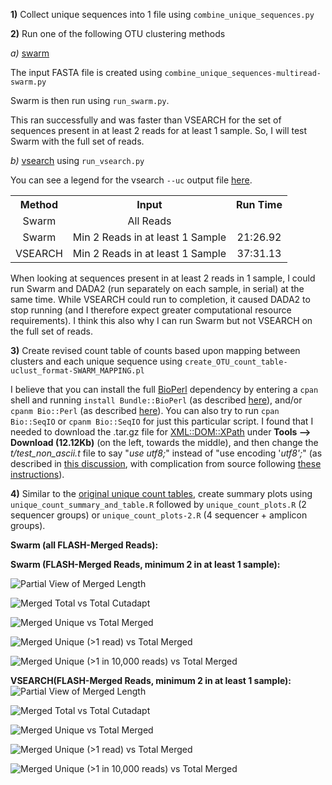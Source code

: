 
**1)** Collect unique sequences into 1 file using `combine_unique_sequences.py`

**2)** Run one of the following OTU clustering methods

*a)* [swarm](https://github.com/torognes/swarm)

The input FASTA file is created using `combine_unique_sequences-multiread-swarm.py`

Swarm is then run using `run_swarm.py`.

This ran successfully and was faster than VSEARCH for the set of sequences present in at least 2 reads for at least 1 sample.  So, I will test Swarm with the full set of reads.


*b)* [vsearch](https://github.com/torognes/vsearch) using `run_vsearch.py`

You can see a legend for the vsearch `--uc` output file [here](https://manpages.debian.org/stretch/vsearch/vsearch.1).


<table>
  <tbody>
    <tr>
      <th align="center">Method</th>
      <th align="center">Input</th>
      <th align="center">Run Time</th>
    </tr>
    <tr>
	    <td align="center">Swarm</td>
      <td align="center">All Reads</td>
      <td align="center"></td>
    </tr>
    <tr>
	    <td align="center">Swarm</td>
      <td align="center">Min 2 Reads in at least 1 Sample</td>
      <td align="center">21:26.92</td>
    </tr>
    <tr>
	    <td align="center">VSEARCH</td>
      <td align="center">Min 2 Reads in at least 1 Sample</td>
      <td align="center">37:31.13</td>
    </tr>
</tbody>
</table>

When looking at sequences present in at least 2 reads in 1 sample, I could run Swarm and DADA2 (run separately on each sample, in serial) at the same time.  While VSEARCH could run to completion, it caused  DADA2 to stop running (and I therefore expect greater computational resource requirements).  I think this also why I can run Swarm but not VSEARCH on the full set of reads.

**3)** Create revised count table of counts based upon mapping between clusters and each unique sequence using `create_OTU_count_table-uclust_format-SWARM_MAPPING.pl`

I believe that you can install the full [BioPerl](https://bioperl.org/index.html) dependency by entering a `cpan` shell and running `install Bundle::BioPerl` (as described [here](http://etutorials.org/Programming/perl+bioinformatics/Part+II+Perl+and+Bioinformatics/Chapter+9.+Introduction+to+Bioperl/9.2+Installing+Bioperl/)), and/or `cpanm Bio::Perl` (as described [here](https://stackoverflow.com/questions/47966512/error-installing-xmldomxpath)).  You can also try to run `cpan Bio::SeqIO` or `cpanm Bio::SeqIO` for just this particular script.  I found that I needed to download the .tar.gz file for [XML::DOM::XPath](https://metacpan.org/pod/XML::DOM::XPath) under **Tools --> Download (12.12Kb)** (on the left, towards the middle), and then change the *t/test_non_ascii.t* file to say "*use utf8;*" instead of "use encoding '*utf8';*" (as described in [this discussion](https://stackoverflow.com/questions/47966512/error-installing-xmldomxpath), with complication from source following [these instructions](https://www.thegeekstuff.com/2008/09/how-to-install-perl-modules-manually-and-using-cpan-command/)).

**4)** Similar to the [original unique count tables](https://github.com/cwarden45/Bastu_Cat_Genome/tree/master/Basepaws_Notes/Read_QC/PRJNA513845-eDNA/DADA2), create summary plots using `unique_count_summary_and_table.R` followed by `unique_count_plots.R` (2 sequencer groups) or `unique_count_plots-2.R` (4 sequencer +  amplicon groups).

**Swarm (all FLASH-Merged Reads):**

**Swarm (FLASH-Merged Reads, minimum 2 in at  least 1 sample):**

![Partial View of Merged Length](Swarm-min2reads-FLASH_merged_read_length_distribution.png "Partial View of Merged Length")

![Merged Total vs Total Cutadapt](Swarm.min2reads.FLASH_merged_total_merged_versus_total_cutadapt.png "Merged Total vs Total Cutadapt")

![Merged Unique vs Total Merged](Swarm.min2reads.FLASH_merged_unique_merged_versus_total_merged.png "Merged Unique vs Total Merged")

![Merged Unique (>1 read) vs Total Merged](Swarm.min2reads.FLASH_merged_unique_merged_multi-read_versus_total_merged.png "Merged Unique (>1 read) vs Total Merged")

![Merged Unique (>1 in 10,000 reads) vs Total Merged](Swarm.min2reads.FLASH_merged_unique_merged_per10k_versus_total_merged.png "Merged Unique (>1 in 10,000 reads) vs Total Merged")

**VSEARCH(FLASH-Merged Reads, minimum 2 in at  least 1 sample):**
![Partial View of Merged Length](VSEARCH-min2reads-FLASH_merged_read_length_distribution.png "Partial View of Merged Length")

![Merged Total vs Total Cutadapt](VSEARCH.min2reads.FLASH_merged_total_merged_versus_total_cutadapt.png "Merged Total vs Total Cutadapt")

![Merged Unique vs Total Merged](VSEARCH.min2reads.FLASH_merged_unique_merged_versus_total_merged.png "Merged Unique vs Total Merged")

![Merged Unique (>1 read) vs Total Merged](VSEARCH.min2reads.FLASH_merged_unique_merged_multi-read_versus_total_merged.png "Merged Unique (>1 read) vs Total Merged")

![Merged Unique (>1 in 10,000 reads) vs Total Merged](VSEARCH.min2reads.FLASH_merged_unique_merged_per10k_versus_total_merged.png "Merged Unique (>1 in 10,000 reads) vs Total Merged")
